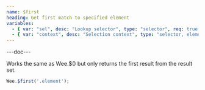 ```yaml
---
name: $first
heading: Get first match to specified element
variables:
  - { var: "sel", desc: "Lookup selector", type: "selector", req: true }
  - { var: "context", desc: "Selection context", type: "selector, element", default: "document" }
---
```


---doc---

Works the same as Wee.$() but only returns the first result from the result set.

```javascript
Wee.$first('.element');
```